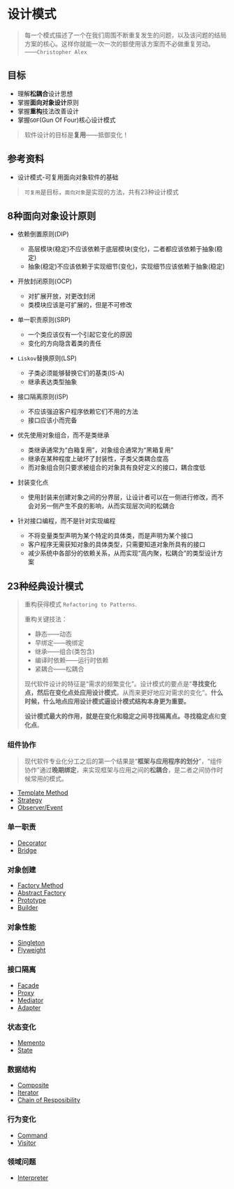 # 设计模式

> 每一个模式描述了一个在我们周围不断重复发生的问题，以及该问题的结局方案的核心。这样你就能一次一次的额使用该方案而不必做重复劳动。 ——`Christopher Alex`

  

## 目标

* 理解**松耦合**设计思想
* 掌握**面向对象设计**原则
* 掌握**重构**技法改善设计
* 掌握`GOF`(Gun Of Four)核心设计模式  

> 软件设计的目标是**复用**——抵御变化！  



## 参考资料

* 设计模式-可复用面向对象软件的基础

>  `可复用`是目标，`面向对象`是实现的方法，共有23种设计模式



## 8种面向对象设计原则

* 依赖倒置原则(DIP)
  * 高层模块(稳定)不应该依赖于底层模块(变化)，二者都应该依赖于抽象(稳定)
  * 抽象(稳定)不应该依赖于实现细节(变化)，实现细节应该依赖于抽象(稳定)
* 开放封闭原则(OCP)
  * 对扩展开放，对更改封闭
  * 类模块应该是可扩展的，但是不可修改

* 单一职责原则(SRP)
  * 一个类应该仅有一个引起它变化的原因
  * 变化的方向隐含着类的责任
* `Liskov`替换原则(LSP)
  * 子类必须能够替换它们的基类(IS-A)
  * 继承表达类型抽象
* 接口隔离原则(ISP)
  * 不应该强迫客户程序依赖它们不用的方法
  * 接口应该小而完备
* 优先使用对象组合，而不是类继承
  * 类继承通常为“白箱复用”，对象组合通常为“黑箱复用”
  * 继承在某种程度上破坏了封装性，子类父类耦合度高
  * 而对象组合则只要求被组合的对象具有良好定义的接口，耦合度低
* 封装变化点
  * 使用封装来创建对象之间的分界层，让设计者可以在一侧进行修改，而不会对另一侧产生不良的影响，从而实现层次间的松耦合
* 针对接口编程，而不是针对实现编程
  * 不将变量类型声明为某个特定的具体类，而是声明为某个接口
  * 客户程序无需获知对象的具体类型，只需要知道对象所具有的接口
  * 减少系统中各部分的依赖关系，从而实现“高内聚，松耦合”的类型设计方案



## 23种经典设计模式

> 重构获得模式 `Refactoring to Patterns`.    
>
> 重构关键技法：
>
> * 静态——动态
> * 早绑定——晚绑定
> * 继承——组合(类包含)
> * 编译时依赖——运行时依赖
> * 紧耦合——松耦合
>
> 现代软件设计的特征是“需求的频繁变化”。设计模式的要点是“**寻找变化点，然后在变化点处应用设计模式**，从而来更好地应对需求的变化”。**什么时候，什么地点应用设计模式逼设计模式结构本身更为重要。**  
>
> **设计模式最大的作用，就是在变化和稳定之间寻找隔离点。**寻找**稳定点**和**变化点**。

### 组件协作

> 现代软件专业化分工之后的第一个结果是“**框架与应用程序的划分**”，“组件协作”通过**晚期绑定**，来实现框架与应用之间的**松耦合**，是二者之间协作时候常用的模式。

* [Template Method](../src/DesignPattern/TemplateMethod.cpp)
* [Strategy](../src/DesignPattern/Strategy.cpp)
* [Observer/Event](../src/DesignPattern/Observer.cpp)

### 单一职责

* [Decorator](../src/DesignPattern/Decorator.cpp)
* [Bridge](../src/DesignPattern/Bridge.cpp)

### 对象创建

* [Factory Method](../src/DesignPattern/FactoryMethod.cpp)
* [Abstract Factory](../src/DesignPattern/AbstractFactory.cpp)
* [Prototype](../src/DesignPattern/Prototype.cpp)
* [Builder](../src/DesignPattern/Builder.cpp)

### 对象性能

* [Singleton](../src/DesignPattern/Singleton.cpp)
* [Flyweight](../src/DesignPattern/Flyweight.cpp)

### 接口隔离

* [Facade](../src/DesignPattern/Facade.cpp)
* [Proxy](../src/DesignPattern/Proxy.cpp)
* [Mediator](../src/DesignPattern/Mediator.cpp)
* [Adapter](../src/DesignPattern/Adapter.cpp)

### 状态变化

* [Memento](../src/DesignPattern/Memento.cpp)
* [State](../src/DesignPattern/State.cpp)

### 数据结构

* [Composite](../src/DesignPattern/Composite.cpp)
* [Iterator](../src/DesignPattern/Iterator.cpp)
* [Chain of Resposibility](../src/DesignPattern/ChainOfResponsibility.cpp)

### 行为变化

* [Command](../src/DesignPattern/Command.cpp)
* [Visitor](../src/DesignPattern/Visitor.cpp)

### 领域问题

* [Interpreter](../src/DesignPattern/Interpreter.cpp)